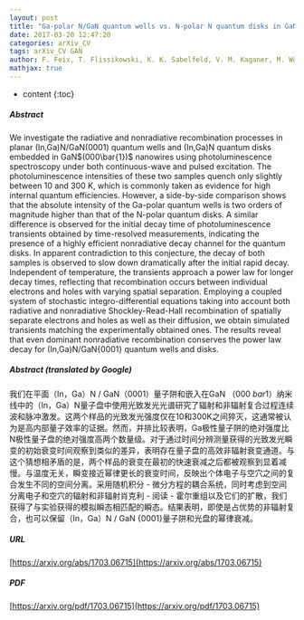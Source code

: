 ```yaml
---
layout: post
title: "Ga-polar N/GaN quantum wells vs. N-polar N quantum disks in GaN nanowires: Comparative analysis of carrier recombination, diffusion, and radiative efficiency"
date: 2017-03-20 12:47:20
categories: arXiv_CV
tags: arXiv_CV GAN
author: F. Feix, T. Flissikowski, K. K. Sabelfeld, V. M. Kaganer, M. Wölz, L. Geelhaar, H. T. Grahn, O. Brandt
mathjax: true
---
```


* content
{:toc}

##### Abstract
We investigate the radiative and nonradiative recombination processes in planar (In,Ga)N/GaN(0001) quantum wells and (In,Ga)N quantum disks embedded in GaN$(000\bar{1})$ nanowires using photoluminescence spectroscopy under both continuous-wave and pulsed excitation. The photoluminescence intensities of these two samples quench only slightly between 10 and 300 K, which is commonly taken as evidence for high internal quantum efficiencies. However, a side-by-side comparison shows that the absolute intensity of the Ga-polar quantum wells is two orders of magnitude higher than that of the N-polar quantum disks. A similar difference is observed for the initial decay time of photoluminescence transients obtained by time-resolved measurements, indicating the presence of a highly efficient nonradiative decay channel for the quantum disks. In apparent contradiction to this conjecture, the decay of both samples is observed to slow down dramatically after the initial rapid decay. Independent of temperature, the transients approach a power law for longer decay times, reflecting that recombination occurs between individual electrons and holes with varying spatial separation. Employing a coupled system of stochastic integro-differential equations taking into account both radiative and nonradiative Shockley-Read-Hall recombination of spatially separate electrons and holes as well as their diffusion, we obtain simulated transients matching the experimentally obtained ones. The results reveal that even dominant nonradiative recombination conserves the power law decay for (In,Ga)N/GaN{0001} quantum wells and disks.

##### Abstract (translated by Google)
我们在平面（In，Ga）N / GaN（0001）量子阱和嵌入在GaN $（000 \ bar {1}）$纳米线中的（In，Ga）N量子盘中使用光致发光光谱研究了辐射和非辐射复合过程连续波和脉冲激发。这两个样品的光致发光强度仅在10和300K之间猝灭，这​​通常被认为是高内部量子效率的证据。然而，并排比较表明，Ga极性量子阱的绝对强度比N极性量子盘的绝对强度高两个数量级。对于通过时间分辨测量获得的光致发光瞬变的初始衰变时间观察到类似的差异，表明存在量子盘的高效非辐射衰变通道。与这个猜想相矛盾的是，两个样品的衰变在最初的快速衰减之后都被观察到显着减慢。与温度无关，瞬变接近幂律更长的衰变时间，反映出个体电子与空穴之间的复合发生不同的空间分离。采用随机积分 - 微分方程的耦合系统，同时考虑到空间分离电子和空穴的辐射和非辐射肖克利 - 阅读 - 霍尔重组以及它们的扩散，我们获得了与实验获得的模拟瞬态相匹配的瞬态。结果表明，即使是占优势的非辐射复合，也可以保留（In，Ga）N / GaN {0001}量子阱和光盘的幂律衰减。

##### URL
[https://arxiv.org/abs/1703.06715](https://arxiv.org/abs/1703.06715)

##### PDF
[https://arxiv.org/pdf/1703.06715](https://arxiv.org/pdf/1703.06715)

